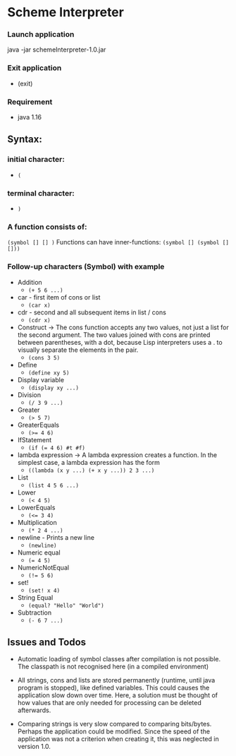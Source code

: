 # Scheme Interpreter

### Launch application
java -jar schemeInterpreter-1.0.jar

### Exit application
- (exit)

### Requirement
- java 1.16

## Syntax:

### initial character:
- `(`

### terminal character:
- `)`

### A function consists of:  
`(symbol [] [] )`
Functions can have inner-functions: `(symbol [] (symbol [] []))`

### Follow-up characters (Symbol) with example
- Addition
  - `(+ 5 6 ...)`
- car - first item of cons or list
  - `(car x)` 
- cdr - second and all subsequent items in list / cons
  - `(cdr x)`
- Construct -> The cons function accepts any two values, not just a list for the second argument. The two values joined with cons are printed between parentheses, with a dot, because Lisp interpreters uses a . to visually separate the elements in the pair.
  - `(cons 3 5)`
- Define
  - `(define xy 5)`
- Display variable 
  - `(display xy ...)`
- Division 
  - `(/ 3 9 ...)`
- Greater
  - `(> 5 7)`
- GreaterEquals
  - `(>= 4 6)`
- IfStatement
  - `(if (= 4 6) #t #f)`
- lambda expression -> A lambda expression creates a function. In the simplest case, a lambda expression has the form
  - `((lambda (x y ...) (+ x y ...)) 2 3 ...)`
- List
  - `(list 4 5 6 ...)` 
- Lower
  - `(< 4 5)`
- LowerEquals
  - `(<= 3 4)`
- Multiplication
  - `(* 2 4 ...)`
- newline - Prints a new line
  - `(newline)`
- Numeric equal
  - `(= 4 5)`
- NumericNotEqual
  - `(!= 5 6)`
- set!
  - `(set! x 4)`
- String Equal
  - `(equal? "Hello" "World")`
- Subtraction
  - `(- 6 7 ...)`

## Issues and Todos
- Automatic loading of symbol classes after compilation is not possible. 
  The classpath is not recognised here (in a compiled environment)
  
- All strings, cons and lists are stored permanently (runtime, until java program is stopped), like defined variables. This could causes the application slow down over time. 
  Here, a solution must be thought of how values that are only needed for processing can be deleted afterwards.

- Comparing strings is very slow compared to comparing bits/bytes. Perhaps the application could be modified. 
  Since the speed of the application was not a criterion when creating it, this was neglected in version 1.0.
